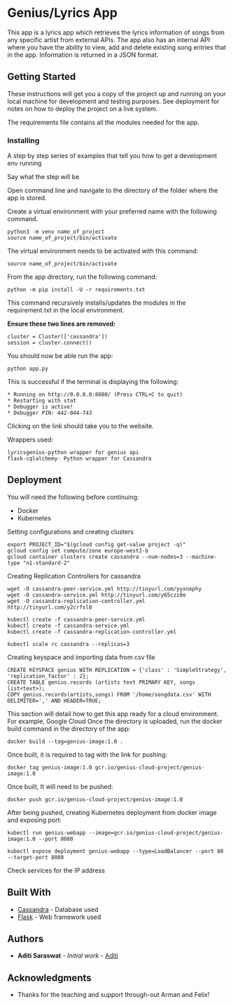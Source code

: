 # Genius/Lyrics App

This app is a lyrics app which retrieves the lyrics information of songs from any specific artist from external APIs.
The app also has an internal API where you have the ability to view, add and delete existing song entries that in the app. Information is returned in a JSON format.

## Getting Started

These instructions will get you a copy of the project up and running on your local machine for development and testing purposes. See deployment for notes on how to deploy the project on a live system.



The requirements file contains all the modules needed for the app.

### Installing

A step by step series of examples that tell you how to get a development env running

Say what the step will be

Open command line and navigate to the directory of the folder where the app is stored.

Create a virtual environment with your preferred name with the following command.

```
python3 -m venv name_of_project
source name_of_project/bin/activate
```
The virtual environment needs to be activated with this command:
```
source name_of_project/bin/activate
```

From the app directory, run the following command:

```
python -m pip install -U -r requirements.txt
```
This command recursively installs/updates the modules in the requirement.txt in the local environment.

**Ensure these two lines are removed:**
```
cluster = Cluster(['cassandra'])
session = cluster.connect()
```

You should now be able run the app:

```
python app.py
```

This is successful if the terminal is displaying the following:

```
* Running on http://0.0.0.0:8080/ (Press CTRL+C to quit)
* Restarting with stat
* Debugger is active!
* Debugger PIN: 442-044-743
```
Clicking on the link should take you to the website.

Wrappers used:
```
lyricsgenius-python wrapper for genius api
flask-cqlalchemy- Python wrapper for Cassandra 
```

## Deployment

You will need the following before continuing:

* Docker
* Kubernetes

Setting configurations and creating clusters
```
export PROJECT_ID="$(gcloud config get-value project -q)"
gcloud config set compute/zone europe-west2-b
gcloud container clusters create cassandra --num-nodes=3 --machine-type "n1-standard-2"
```
Creating Replication Controllers for cassandra
```
wget -O cassandra-peer-service.yml http://tinyurl.com/yyxnephy
wget -O cassandra-service.yml http://tinyurl.com/y65czz8e
wget -O cassandra-replication-controller.yml http://tinyurl.com/y2crfsl8

kubectl create -f cassandra-peer-service.yml
kubectl create -f cassandra-service.yml
kubectl create -f cassandra-replication-controller.yml

kubectl scale rc cassandra --replicas=3
```
Creating keyspace and importing data from csv file
```
CREATE KEYSPACE genius WITH REPLICATION = {'class' : 'SimpleStrategy', 'replication_factor' : 2};
CREATE TABLE genius.records (artists text PRIMARY KEY, songs list<text>);
COPY genius.records(artists,songs) FROM '/home/songdata.csv' WITH DELIMITER=',' AND HEADER=TRUE;
```

This section will detail how to get this app ready for a cloud environment. For example, Google Cloud
Once the directory is uploaded, run the docker build command in the directory of the app:

```
docker build --tag=genius-image:1.0 .
```
Once built, it is required to tag with the link for pushing:
```
docker tag genius-image:1.0 gcr.io/genius-cloud-project/genius-image:1.0
```
Once built, It will need to be pushed:
```
docker push gcr.io/genius-cloud-project/genius-image:1.0
```
After being pushed, creating Kubernetes deployment from docker image and exposing port:
```
kubectl run genius-webapp --image=gcr.io/genius-cloud-project/genius-image:1.0 --port 8080

kubectl expose deployment genius-webapp --type=LoadBalancer --port 80 --target-port 8080
```
Check services for the IP address

## Built With

* [Cassandra](http://cassandra.apache.org/doc/latest/) - Database used
* [Flask](http://flask.pocoo.org/docs/1.0/) - Web framework used


## Authors

* **Aditi Saraswat** - *Initial work* - [Aditi](https://github.com/aditisaraswat10)


## Acknowledgments

* Thanks for the teaching and support through-out Arman and Felix!
